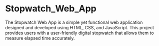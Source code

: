 # Stopwatch_Web_App
The Stopwatch Web App is a simple yet functional web application designed and developed using HTML, CSS, and JavaScript. This project provides users with a user-friendly digital stopwatch that allows them to measure elapsed time accurately.
